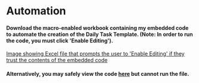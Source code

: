 # Automation

#### Download the macro-enabled workbook containing my embedded code to automate the creation of the Daily Task Template. (Note: In order to run the code, you must click 'Enable Editing').

[Image showing Excel file that prompts the user to 'Enable Editing' if they trust the contents of the embedded code](https://github.com/dalealberto/Excel/blob/main/EnableEditing.png)

#### Alternatively, you may safely view the code [here](https://github.com/dalealberto/Excel/blob/main/SetDate%20VBA%20Code.txt) but cannot run the file.

